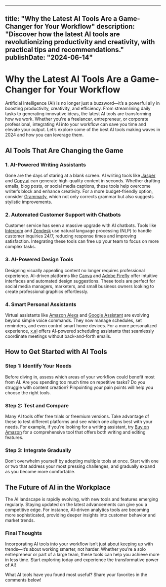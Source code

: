  ---
title: "Why the Latest AI Tools Are a Game-Changer for Your Workflow"
description: "Discover how the latest AI tools are revolutionizing productivity and creativity, with practical tips and recommendations."
publishDate: "2024-06-14"
---

# Why the Latest AI Tools Are a Game-Changer for Your Workflow

Artificial Intelligence (AI) is no longer just a buzzword—it’s a powerful ally in boosting productivity, creativity, and efficiency. From streamlining daily tasks to generating innovative ideas, the latest AI tools are transforming how we work. Whether you're a freelancer, entrepreneur, or corporate professional, integrating AI into your workflow can save you time and elevate your output. Let’s explore some of the best AI tools making waves in 2024 and how you can leverage them.

## AI Tools That Are Changing the Game

### 1. **AI-Powered Writing Assistants**
Gone are the days of staring at a blank screen. AI writing tools like [Jasper](https://www.jasper.ai/) and [Copy.ai](https://www.copy.ai/) can generate high-quality content in seconds. Whether drafting emails, blog posts, or social media captions, these tools help overcome writer’s block and enhance creativity. For a more budget-friendly option, consider [Grammarly](https://www.grammarly.com/), which not only corrects grammar but also suggests stylistic improvements.

### 2. **Automated Customer Support with Chatbots**
Customer service has seen a massive upgrade with AI chatbots. Tools like [Intercom](https://www.intercom.com/) and [Zendesk](https://www.zendesk.com/) use natural language processing (NLP) to handle customer inquiries 24/7, reducing response times and improving satisfaction. Integrating these tools can free up your team to focus on more complex tasks.

### 3. **AI-Powered Design Tools**
Designing visually appealing content no longer requires professional experience. AI-driven platforms like [Canva](https://www.canva.com/) and [Adobe Firefly](https://firefly.adobe.com/) offer intuitive interfaces and automated design suggestions. These tools are perfect for social media managers, marketers, and small business owners looking to create professional graphics effortlessly.

### 4. **Smart Personal Assistants**
Virtual assistants like [Amazon Alexa](https://www.amazon.com/Alexa/) and [Google Assistant](https://assistant.google.com/) are evolving beyond simple voice commands. They now manage schedules, set reminders, and even control smart home devices. For a more personalized experience, [x.ai](https://x.ai/) offers AI-powered scheduling assistants that seamlessly coordinate meetings without back-and-forth emails.

## How to Get Started with AI Tools

### Step 1: Identify Your Needs
Before diving in, assess which areas of your workflow could benefit most from AI. Are you spending too much time on repetitive tasks? Do you struggle with content creation? Pinpointing your pain points will help you choose the right tools.

### Step 2: Test and Compare
Many AI tools offer free trials or freemium versions. Take advantage of these to test different platforms and see which one aligns best with your needs. For example, if you're looking for a writing assistant, try [Buy on Amazon](https://amzn.to/your-affiliate-link) for a comprehensive tool that offers both writing and editing features.

### Step 3: Integrate Gradually
Don’t overwhelm yourself by adopting multiple tools at once. Start with one or two that address your most pressing challenges, and gradually expand as you become more comfortable.

## The Future of AI in the Workplace

The AI landscape is rapidly evolving, with new tools and features emerging regularly. Staying updated on the latest advancements can give you a competitive edge. For instance, AI-driven analytics tools are becoming more sophisticated, providing deeper insights into customer behavior and market trends.

### Final Thoughts

Incorporating AI tools into your workflow isn’t just about keeping up with trends—it’s about working smarter, not harder. Whether you're a solo entrepreneur or part of a large team, these tools can help you achieve more in less time. Start exploring today and experience the transformative power of AI!

What AI tools have you found most useful? Share your favorites in the comments below!